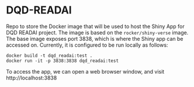 # DQD-READAI

Repo to store the Docker image that will be used to host the Shiny App for DQD READAI project. The image is based on the `rocker/shiny-verse` image. The base image exposes port 3838, which is where the Shiny app can be accessed on. Currently, it is configured to be run locally as follows:

```
docker build -t dqd_readai:test .
docker run -it -p 3838:3838 dqd_readai:test
```

To access the app, we can open a web browser window, and visit http://localhost:3838